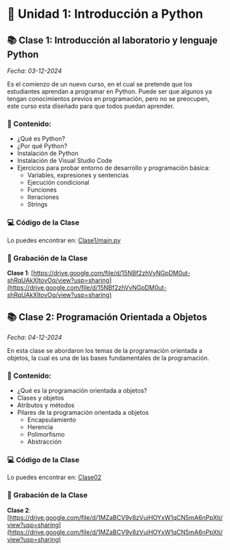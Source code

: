 # 🐍 Unidad 1: Introducción a Python

## 📚 Clase 1: Introducción al laboratorio y lenguaje Python

_Fecha: 03-12-2024_

Es el comienzo de un nuevo curso, en el cual se pretende que los estudiantes aprendan a programar en Python. Puede ser que algunos ya tengan conocimientos previos en programación, pero no se preocupen, este curso esta diseñado para que todos puedan aprender.

### 📖 Contenido:
- ¿Qué es Python?
- ¿Por qué Python?
- Instalación de Python
- Instalación de Visual Studio Code
- Ejercicios para probar entorno de desarrollo y programación básica:
    - Variables, expresiones y sentencias
    - Ejecución condicional
    - Funciones
    - Iteraciones
    - Strings

### 💻 Código de la Clase

Lo puedes encontrar en:  [Clase1/main.py](./Clase1/main.py)

### 🎥 Grabación de la Clase
**Clase 1**: [https://drive.google.com/file/d/15NBf2zhVvNGpDM0ut-shRqUAkXltovOq/view?usp=sharing](https://drive.google.com/file/d/15NBf2zhVvNGpDM0ut-shRqUAkXltovOq/view?usp=sharing)

## 📚 Clase 2: Programación Orientada a Objetos

_Fecha: 04-12-2024_

En esta clase se abordaron los temas de la programación orientada a objetos, la cual es una de las bases fundamentales de la programación.

### 📖 Contenido:
- ¿Qué es la programación orientada a objetos?
- Clases y objetos
- Atributos y métodos
- Pilares de la programación orientada a objetos
    - Encapsulamiento
    - Herencia
    - Polimorfismo
    - Abstracción



### 💻 Código de la Clase

Lo puedes encontrar en:  [Clase02](./Clase2)

### 🎥 Grabación de la Clase
**Clase 2**: [https://drive.google.com/file/d/1MZaBCV9v8zVuiHOYxW1qCN5mA6nPpXti/view?usp=sharing](https://drive.google.com/file/d/1MZaBCV9v8zVuiHOYxW1qCN5mA6nPpXti/view?usp=sharing)
